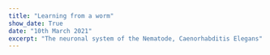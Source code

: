 ```yaml
---
title: "Learning from a worm"
show_date: True
date: "10th March 2021"
excerpt: "The neuronal system of the Nematode, Caenorhabditis Elegans"
---
```



